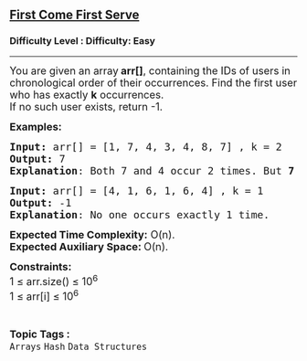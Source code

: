 <h2><a href="https://www.geeksforgeeks.org/problems/first-come-first-serve1328/1?page=2&category=Hash&difficulty=Basic,Easy&sortBy=accuracy">First Come First Serve</a></h2><h3>Difficulty Level : Difficulty: Easy</h3><hr><div class="problems_problem_content__Xm_eO"><p><span style="font-size: 18px;">You are given an array<strong> arr[]</strong>, containing the IDs of users in chronological order of their occurrences. Find the first user who has exactly <strong>k</strong> occurrences. <br></span><span style="font-size: 18px;">If no such user exists, return -1.</span></p>
<p><span style="font-size: 18px;"><strong>Examples:</strong></span></p>
<pre><span style="font-size: 18px;"><strong>Input: </strong>arr[] = [1, 7, 4, 3, 4, 8, 7] , k = 2
<strong>Output:</strong> 7
<strong>Explanation</strong>: Both 7 and 4 occur 2 times. But <strong>7</strong>&nbsp;is the first that occurs 2 times.  </span></pre>
<pre><span style="font-size: 18px;"><strong>Input:</strong> arr[] = [4, 1, 6, 1, 6, 4] , k = 1 
<strong>Output:</strong> -1 
<strong>Explanation</strong>: No one occurs exactly 1 time.</span>
</pre>
<p><span style="font-size: 18px;"><strong>Expected Time Complexity:</strong> O(n).<br><strong>Expected Auxiliary Space: </strong>O(n).</span></p>
<p><span style="font-size: 18px;"><strong>Constraints:</strong><br>1 ≤ arr.size() ≤ 10<sup>6</sup><br>1 ≤ arr[i] ≤ 10<sup>6</sup></span></p></div><br><p><span style=font-size:18px><strong>Topic Tags : </strong><br><code>Arrays</code>&nbsp;<code>Hash</code>&nbsp;<code>Data Structures</code>&nbsp;